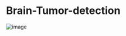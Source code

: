 # Brain-Tumor-detection
![image](https://user-images.githubusercontent.com/65977290/125761439-082dc773-1a92-4c36-bee7-d2a56ddba89e.png)

